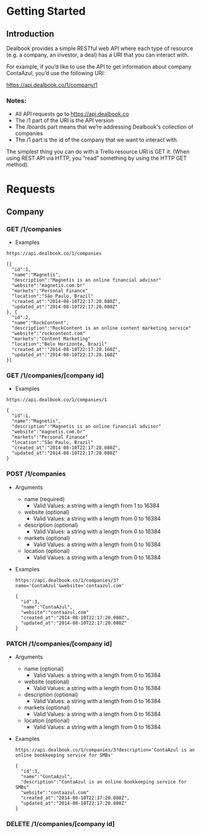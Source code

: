 # Getting Started

## Introduction

Dealbook provides a simple RESTful web API where each type of resource (e.g. a company, an investor, a deal) has a URI that you can interact with.

For example, if you’d like to use the API to get information about company ContaAzul, you’d use the following URI:

https://api.dealbook.co/1/company/1

### Notes:

* All API requests go to https://api.dealbook.co
* The /1 part of the URI is the API version
* The /boards part means that we’re addressing Dealbook's collection of companies
* The /1 part is the id of the company that we want to interact with.

The simplest thing you can do with a Trello resource URI is GET it. (When using REST API via HTTP, you “read” something by using the HTTP GET method).


# Requests

## Company

### GET /1/companies
  * Examples
 
  `https://api.dealbook.co/1/companies`
  ```
  [{
    "id":1,
    "name":"Magnetis",
    "description":"Magnetis is an online financial advisor"
    "website":"magnetis.com.br"
    "markets":"Personal Finance"
    "location":"São Paulo, Brazil"
    "created_at":"2014-08-10T22:17:20.080Z",
    "updated_at":"2014-08-10T22:17:20.080Z"
  }, {
    "id":2,
    "name":"RockContent",
    "description":"RockContent is an online content marketing service"
    "website":"rockcontent.com"
    "markets":"Content Marketing"
    "location":"Belo Horizonte, Brazil"
    "created_at":"2014-08-10T22:17:28.160Z",
    "updated_at":"2014-08-10T22:17:28.160Z"
  }]
  ```

### GET /1/companies/[company id]
  * Examples
 
  `https://api.dealbook.co/1/companies/1`
  ```
  {
    "id":1,
    "name":"Magnetis",
    "description":"Magnetis is an online financial advisor"
    "website":"magnetis.com.br"
    "markets":"Personal Finance"
    "location":"São Paulo, Brazil"
    "created_at":"2014-08-10T22:17:20.080Z",
    "updated_at":"2014-08-10T22:17:20.080Z"
  }
  ```

### POST /1/companies

* Arguments
  * name (required)
    * Valid Values: a string with a length from 1 to 16384
  * website (optional)
    * Valid Values: a string with a length from 0 to 16384
  * description (optional)
    * Valid Values: a string with a length from 0 to 16384
  * markets (optional)
    * Valid Values: a string with a length from 0 to 16384
  * location (optional)
    * Valid Values: a string with a length from 0 to 16384
* Examples

  `https://api.dealbook.co/1/companies/3?name='ContaAzul'&website='contaazul.com'`
  ```
  {
    "id":3,
    "name":"ContaAzul",
    "website":"contaazul.com"
    "created_at":"2014-08-10T22:17:20.080Z",
    "updated_at":"2014-08-10T22:17:20.080Z"
  }
  ```

### PATCH /1/companies/[company id]
* Arguments
  * name (optional)
    * Valid Values: a string with a length from 0 to 16384
  * website (optional)
    * Valid Values: a string with a length from 0 to 16384
  * description (optional)
    * Valid Values: a string with a length from 0 to 16384
  * markets (optional)
    * Valid Values: a string with a length from 0 to 16384
  * location (optional)
    * Valid Values: a string with a length from 0 to 16384
* Examples

  `https://api.dealbook.co/1/companies/3?description='ContaAzul is an online bookkeeping service for SMBs'`
  ```
  {
    "id":3,
    "name":"ContaAzul",
    "description":"ContaAzul is an online bookkeeping service for SMBs"
    "website":"contaazul.com"
    "created_at":"2014-08-10T22:17:20.080Z",
    "updated_at":"2014-08-10T22:17:20.080Z"
  }

### DELETE /1/companies/[company id]

